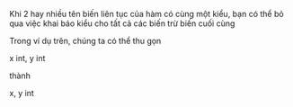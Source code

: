 Khi 2 hay nhiều tên biến liên tục của hàm có cùng một kiểu, bạn có thể bỏ qua việc khai báo kiểu cho tất cả các biến trừ biến cuối cùng

Trong ví dụ trên, chúng ta có thể thu gọn

x int, y int

thành

x, y int